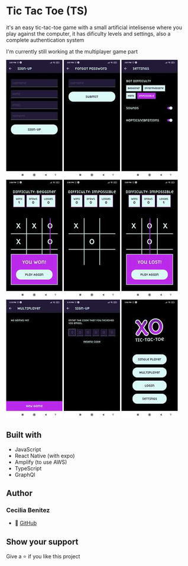 # Tic Tac Toe (TS)
it's an easy tic-tac-toe game with a small artificial intelisense where you play
against the computer, it has dificulty levels and settings, also a complete authentication system

I'm currently still working at the multiplayer game part


![screen 1](./app-screenshots/screen-1.jpeg)  ![screen 2](./app-screenshots/screen-2.jpeg)  ![screen 3](./app-screenshots/screen-3.jpeg)  ![screen 4](./app-screenshots/screen-4.jpeg)  ![screen 5](./app-screenshots/screen-5.jpeg) ![screen 6](./app-screenshots/screen-6.jpeg) ![screen 7](./app-screenshots/screen-7.jpeg)  ![screen 8](./app-screenshots/screen-8.jpeg)  ![screen 9](./app-screenshots/screen-9.jpeg)

## Built with
- JavaScript
- React Native (with expo)
- Amplify (to use AWS)
- TypeScript
- GraphQl

## Author
### Cecilia Benitez
- 👤 [GitHub](https://github.com/Ceci007)

## Show your support
Give a ⭐️ if you like this project
